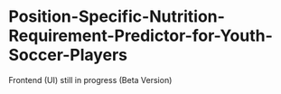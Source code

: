 # Position-Specific-Nutrition-Requirement-Predictor-for-Youth-Soccer-Players
Frontend (UI) still in progress (Beta Version)
